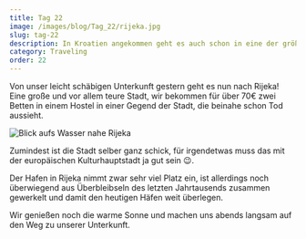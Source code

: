 ```yaml
---
title: Tag 22
image: /images/blog/Tag_22/rijeka.jpg
slug: tag-22
description: In Kroatien angekommen geht es auch schon in eine der größten Städte, Rijeka!
category: Traveling
order: 22
---
```


Von unser leicht schäbigen Unterkunft gestern geht es nun nach Rijeka! Eine große und vor allem teure Stadt, wir bekommen für über 70€ zwei Betten in einem Hostel in einer Gegend der Stadt, die beinahe schon Tod aussieht.

![Blick aufs Wasser nahe Rijeka](/images/blog/Tag_22/strand.jpg)

Zumindest ist die Stadt selber ganz schick, für irgendetwas muss das mit der europäischen Kulturhauptstadt ja gut sein 😉.

Der Hafen in Rijeka nimmt zwar sehr viel Platz ein, ist allerdings noch überwiegend aus Überbleibseln des letzten Jahrtausends zusammen gewerkelt und damit den heutigen Häfen weit überlegen.

Wir genießen noch die warme Sonne und machen uns abends langsam auf den Weg zu unserer Unterkunft.
